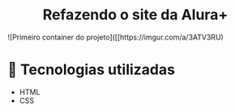 <h1 align="center"> Refazendo o site da Alura+ </h1>
![Primeiro container do projeto]([[https://imgur.com/a/3ATV3RU)

# :hammer: Tecnologias utilizadas
* HTML
* CSS
